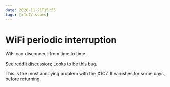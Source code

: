 ```yaml
---
date: 2020-11-21T15:55
tags: [x1c7/issues]
---
```


# WiFi periodic interruption

WiFi can disconnect from time to time.

[See reddit discussion](https://www.reddit.com/r/thinkpad/comments/iu1de6/x1_carbon_w_5k_monitor_running_linux/g5ijbw9/?utm_source=reddit&utm_medium=web2x&context=3); Looks to be [this bug](https://bugzilla.kernel.org/show_bug.cgi?id=203709).

This is the most annoying problem with the X1C7. It vanishes for some days, before returning.
